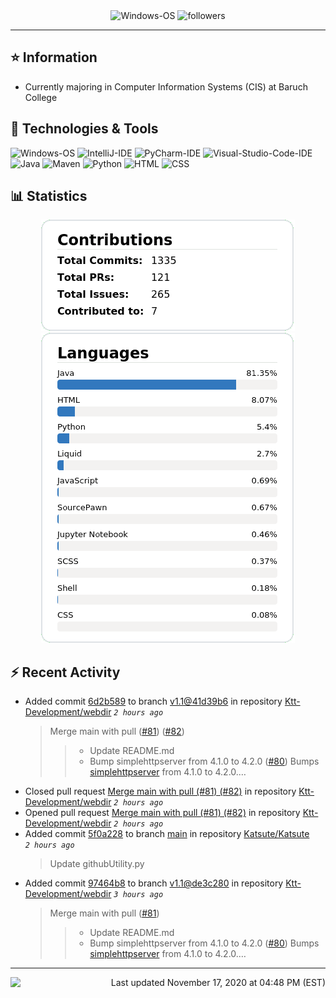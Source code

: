<div align="center">
    <img 
        src="https://img.shields.io/badge/OS-Windows-informational?style=for-the-badge&color=3278be"
        alt="Windows-OS">
    <img 
        src="https://img.shields.io/github/followers/katsute?color=3278be&style=for-the-badge"
        alt="followers">
</div>

<hr>

## ⭐ Information

 - Currently majoring in Computer Information Systems (CIS) at Baruch College

## 🔧 Technologies & Tools

<img 
    src="https://img.shields.io/badge/OS-Windows-informational?style=flat-square&color=3278be"
    alt="Windows-OS">
<img 
    src="https://img.shields.io/badge/Editor-IntelliJ_IDEA-informational?style=flat-square&logo=intellij-idea&logoColor=white&color=3278be"
    alt="IntelliJ-IDE">
<img 
    src="https://img.shields.io/badge/Editor-PyCharm-informational?style=flat-square&logo=pycharm&logoColor=white&color=3278be"
    alt="PyCharm-IDE">
<img 
    src="https://img.shields.io/badge/Editor-Visual_Studio_Code-informational?style=flat-square&logo=Visual-Studio-Code&logoColor=white&color=3278be"
    alt="Visual-Studio-Code-IDE">
<img 
    src="https://img.shields.io/badge/Code-Java-informational?style=flat-square&logo=java&logoColor=white&color=3278be"
    alt="Java">
<img 
    src="https://img.shields.io/badge/Tools-Maven-informational?style=flat-square&logo=apache-maven&logoColor=white&color=3278be"
    alt="Maven">
<img 
    src="https://img.shields.io/badge/Code-Python-informational?style=flat-square&logo=python&logoColor=white&color=3278be"
    alt="Python">
<img 
    src="https://img.shields.io/badge/Code-HTML-informational?style=flat-square&logo=html5&logoColor=white&color=3278be"
    alt="HTML">
<img 
    src="https://img.shields.io/badge/Code-CSS-informational?style=flat-square&logo=css-wizardry&logoColor=white&color=3278be"
    alt="CSS">

## 📊 Statistics
<div align="center">
    <a href="https://github.com/Katsute/">
        <img src="https://github.com/Katsute/Katsute/blob/main/contributions.png">
    </a>
    <a href="https://github.com/Katsute/">
        <img src="https://github.com/Katsute/Katsute/blob/main/languages.png">
    </a>
</div>

## ⚡ Recent Activity

 - Added commit [6d2b589](https://github.com/Ktt-Development/webdir/commit/6d2b5892ceb5fd818b2973dca642f9b7a0c550a7) to branch [v1.1@41d39b6](https://github.com/Ktt-Development/webdir/tree/v1.1@41d39b6) in repository [Ktt-Development/webdir](https://github.com/Ktt-Development/webdir)  *`2 hours ago`*
   > Merge main with pull ([#81](https://github.com/Ktt-Development/webdir/issues/81)) ([#82](https://github.com/Ktt-Development/webdir/issues/82))
   >  > * Update README.md
   >  > * Bump simplehttpserver from 4.1.0 to 4.2.0 ([#80](https://github.com/Ktt-Development/webdir/issues/80))
   >  > Bumps [simplehttpserver](https://github.com/Ktt-Development/simplehttpserver) from 4.1.0 to 4.2.0.…
 - Closed pull request [Merge main with pull (#81) (#82)](https://github.com/Ktt-Development/webdir/pull/82) in repository [Ktt-Development/webdir](https://github.com/Ktt-Development/webdir)  *`2 hours ago`*
 - Opened pull request [Merge main with pull (#81) (#82)](https://github.com/Ktt-Development/webdir/pull/82) in repository [Ktt-Development/webdir](https://github.com/Ktt-Development/webdir)  *`2 hours ago`*
 - Added commit [5f0a228](https://github.com/Katsute/Katsute/commit/5f0a2281a7229e12c188f23c87a40cf760d8601f) to branch [main](https://github.com/Katsute/Katsute/tree/main) in repository [Katsute/Katsute](https://github.com/Katsute/Katsute)  *`2 hours ago`*
   > Update githubUtility.py
 - Added commit [97464b8](https://github.com/Ktt-Development/webdir/commit/97464b8d6c5707ed1eccdfd28d22d0893178b0ab) to branch [v1.1@de3c280](https://github.com/Ktt-Development/webdir/tree/v1.1@de3c280) in repository [Ktt-Development/webdir](https://github.com/Ktt-Development/webdir)  *`3 hours ago`*
   > Merge main with pull ([#81](https://github.com/Ktt-Development/webdir/issues/81))
   >  > * Update README.md
   >  > * Bump simplehttpserver from 4.1.0 to 4.2.0 ([#80](https://github.com/Ktt-Development/webdir/issues/80))
   >  > Bumps [simplehttpserver](https://github.com/Ktt-Development/simplehttpserver) from 4.1.0 to 4.2.0.…

---
<img align="left" src="https://github.com/Katsute/Katsute/workflows/Update%20README.md/badge.svg"><p align="right">Last updated November 17, 2020 at 04:48 PM (EST)</p>
